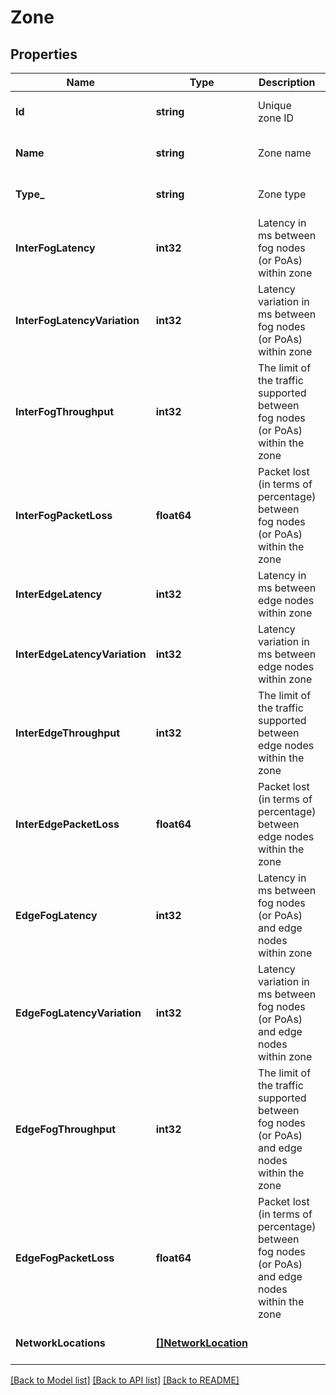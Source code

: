 # Zone

## Properties
Name | Type | Description | Notes
------------ | ------------- | ------------- | -------------
**Id** | **string** | Unique zone ID | [optional] [default to null]
**Name** | **string** | Zone name | [optional] [default to null]
**Type_** | **string** | Zone type | [optional] [default to null]
**InterFogLatency** | **int32** | Latency in ms between fog nodes (or PoAs) within zone | [optional] [default to null]
**InterFogLatencyVariation** | **int32** | Latency variation in ms between fog nodes (or PoAs) within zone | [optional] [default to null]
**InterFogThroughput** | **int32** | The limit of the traffic supported between fog nodes (or PoAs) within the zone | [optional] [default to null]
**InterFogPacketLoss** | **float64** | Packet lost (in terms of percentage) between fog nodes (or PoAs) within the zone | [optional] [default to null]
**InterEdgeLatency** | **int32** | Latency in ms between edge nodes within zone | [optional] [default to null]
**InterEdgeLatencyVariation** | **int32** | Latency variation in ms between edge nodes within zone | [optional] [default to null]
**InterEdgeThroughput** | **int32** | The limit of the traffic supported between edge nodes within the zone | [optional] [default to null]
**InterEdgePacketLoss** | **float64** | Packet lost (in terms of percentage) between edge nodes within the zone | [optional] [default to null]
**EdgeFogLatency** | **int32** | Latency in ms between fog nodes (or PoAs) and edge nodes within zone | [optional] [default to null]
**EdgeFogLatencyVariation** | **int32** | Latency variation in ms between fog nodes (or PoAs) and edge nodes within zone | [optional] [default to null]
**EdgeFogThroughput** | **int32** | The limit of the traffic supported between fog nodes (or PoAs) and edge nodes within the zone | [optional] [default to null]
**EdgeFogPacketLoss** | **float64** | Packet lost (in terms of percentage) between fog nodes (or PoAs) and edge nodes within the zone | [optional] [default to null]
**NetworkLocations** | [**[]NetworkLocation**](NetworkLocation.md) |  | [optional] [default to null]

[[Back to Model list]](../README.md#documentation-for-models) [[Back to API list]](../README.md#documentation-for-api-endpoints) [[Back to README]](../README.md)


